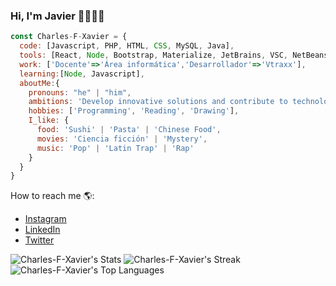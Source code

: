 ### Hi, I'm Javier 👋👨🏽‍💻

<!-- Picture -->

```js
const Charles-F-Xavier = {
  code: [Javascript, PHP, HTML, CSS, MySQL, Java],
  tools: [React, Node, Bootstrap, Materialize, JetBrains, VSC, NetBeans],
  work: ['Docente'=>'Área informática','Desarrollador'=>'Vtraxx'],
  learning:[Node, Javascript],
  aboutMe:{
    pronouns: "he" | "him",
    ambitions: 'Develop innovative solutions and contribute to technological growth',
    hobbies: ['Programming', 'Reading', 'Drawing'],
    I_like: {
      food: 'Sushi' | 'Pasta' | 'Chinese Food',
      movies: 'Ciencia ficción' | 'Mystery',
      music: 'Pop' | 'Latin Trap' | 'Rap'
    }
  }
}
```

How to reach me 🌎:
- [Instagram](https://www.instagram.com/javi._.rulitos/)
- [LinkedIn](https://www.linkedin.com/in/javier-villalobos-ramírez-21b803260/)
- [Twitter](https://twitter.com/Javi_1Rulitos)

![Charles-F-Xavier's Stats](https://github-readme-stats.vercel.app/api?username=Charles-F-Xavier&theme=tokyonight&show_icons=true&hide_border=true&count_private=true)
![Charles-F-Xavier's Streak](https://github-readme-streak-stats.herokuapp.com/?user=Charles-F-Xavier&theme=tokyonight&hide_border=true)
![Charles-F-Xavier's Top Languages](https://github-readme-stats.vercel.app/api/top-langs/?username=Charles-F-Xavier&theme=tokyonight&show_icons=true&hide_border=true&layout=compact)
<!--
**Charles-F-Xavier/Charles-F-Xavier** is a ✨ _special_ ✨ repository because its `README.md` (this file) appears on your GitHub profile.

Here are some ideas to get you started:

- 🔭 I’m currently working on ...
- 🌱 I’m currently learning ...
- 👯 I’m looking to collaborate on ...
- 🤔 I’m looking for help with ...
- 💬 Ask me about ...
- 📫 How to reach me: ...
- 😄 Pronouns: ...
- ⚡ Fun fact: ...
-->
